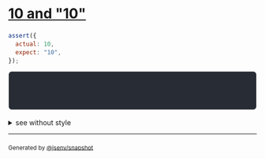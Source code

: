 # [10 and "10"](../../number.test.js#L132)

```js
assert({
  actual: 10,
  expect: "10",
});
```

![img](throw.svg)

<details>
  <summary>see without style</summary>

```console
AssertionError: actual and expect are different

actual: 10
expect: "10"
```

</details>


---

<sub>
  Generated by <a href="https://github.com/jsenv/core/tree/main/packages/tooling/snapshot">@jsenv/snapshot</a>
</sub>
